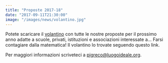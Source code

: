 ```yaml
---
title: "Proposte 2017-18"
date: "2017-09-11T21:30:00"
image: "/images/news/volantino.jpg"
---
```


Potete scaricare il [volantino][1] con tutte le nostre proposte per il prossimo anno
adatte a scuole, privati, istituzioni e associazioni interessate a... Farsi
contagiare dalla matematica! Il volantino lo trovate seguendo questo link.

Per maggiori informazioni scriveteci a [pigreco@luogoideale.org][2].

[1]: volantini/volantino_1718.pdf
[2]: mailto:pigreco@luogoideale.org
